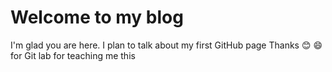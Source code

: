 # Welcome to my blog

I'm glad you are here. I plan to talk about my first GitHub page
Thanks 😊 :smile: for Git lab for teaching me this

